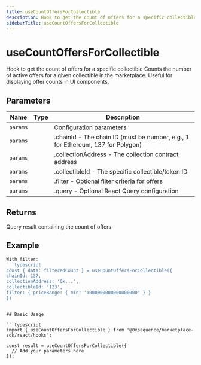 ```yaml
---
title: useCountOffersForCollectible
description: Hook to get the count of offers for a specific collectible Counts the number of active offers for a given collectible in the marketplace. Useful for displaying offer counts in UI components.
sidebarTitle: useCountOffersForCollectible
---
```


# useCountOffersForCollectible

Hook to get the count of offers for a specific collectible Counts the number of active offers for a given collectible in the marketplace. Useful for displaying offer counts in UI components.

## Parameters

| Name | Type | Description |
|------|------|-------------|
| `params` |  | Configuration parameters |
| `params` |  | .chainId - The chain ID (must be number, e.g., 1 for Ethereum, 137 for Polygon) |
| `params` |  | .collectionAddress - The collection contract address |
| `params` |  | .collectibleId - The specific collectible/token ID |
| `params` |  | .filter - Optional filter criteria for offers |
| `params` |  | .query - Optional React Query configuration |

## Returns

Query result containing the count of offers

## Example

```typescript
With filter:
```typescript
const { data: filteredCount } = useCountOffersForCollectible({
chainId: 137,
collectionAddress: '0x...',
collectibleId: '123',
filter: { priceRange: { min: '1000000000000000000' } }
})
```
```

## Basic Usage

```typescript
import { useCountOffersForCollectible } from '@0xsequence/marketplace-sdk/react/hooks';

const result = useCountOffersForCollectible({
  // Add your parameters here
});
```

